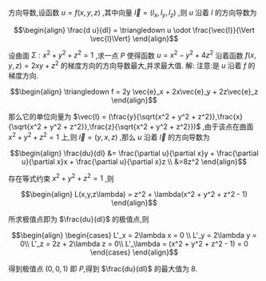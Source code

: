 方向导数,设函数 $u = f(x,y,z)$ ,其中向量 $\vec{l} = (l_x,l_y,l_z)$ ,则 $u$ 沿着 $l$ 的方向导数为

$$\begin{align}
    \frac{d u}{dl} = \triangledown u \odot \frac{\vec{l}}{\Vert \vec{l}\Vert}
\end{align}$$


设曲面 $\Sigma: x^2 + y^2 + z^2 = 1$ ,求一点 $P$ 使得函数 $u = x^2 - y^2 +4z^2$ 沿着函数 $f(x,y,z) = 2xy + z^2$ 的梯度方向的方向导数最大,并求最大值.
解:
注意:是 $u$ 沿着 $f$ 的梯度方向.

$$\begin{align}
    \triangledown f = 2y \vec{e}_x + 2x\vec{e}_y + 2z\vec{e}_z
\end{align}$$

那么它的单位向量为 $\vec{l} = (\frac{y}{\sqrt{x^2 + y^2 + z^2}},\frac{x}{\sqrt{x^2 + y^2 + z^2}},\frac{z}{\sqrt{x^2 + y^2 + z^2}})$ ,由于该点在曲面 $x^2 + y^2 + z^2 = 1$ 上,则 $\vec{l} = (y,x,z)$ ,那么 $u$ 沿着 $\vec{l}$ 的方向导数为

$$\begin{align}
    \frac{du}{dl} &= \frac{\partial u}{\partial x}y + \frac{\partial u}{\partial x}x + \frac{\partial u}{\partial x}z \\
    &=8z^2
\end{align}$$

存在等式约束 $x^2 + y^2 + z^2 = 1$ ,则

$$\begin{align}
    L(x,y,z\lambda) = z^2 + \lambda(x^2 + y^2 + z^2 - 1)
\end{align}$$

所求极值点即为 $\frac{du}{dl}$ 的极值点,则

$$\begin{align}
    \begin{cases}
        L'_x = 2\lambda x = 0 \\
        L'_y = 2\lambda y = 0\\
        L'_z = 2z + 2\lambda z = 0\\
        L'_\lambda = (x^2 + y^2 + z^2 - 1) = 0
    \end{cases}
\end{align}$$

得到极值点 $(0,0,1)$ 即 $P$,得到 $\frac{du}{dl}$ 的最大值为 $8$.
